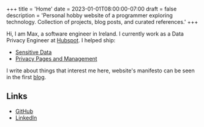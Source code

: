 +++
title = 'Home'
date = 2023-01-01T08:00:00-07:00
draft = false
description = 'Personal hobby website of a programmer exploring technology. Collection of projects, blog posts, and curated references.'
+++

Hi, I am Max, a software engineer in Ireland. I currently work as a Data Privacy Engineer at [Hubspot](https://www.hubspot.com/). I helped ship:

- [Sensitive Data](https://knowledge.hubspot.com/properties/store-sensitive-data)
- [Privacy Pages and Management](https://knowledge.hubspot.com/privacy-and-consent/manage-data-privacy-requests)

I write about things that interest me here, website's manifesto can be seen in the first [blog](posts/ode-to-the-giants).

## Links

- [GitHub](https://github.com/minmaximilian)
- [LinkedIn](https://www.linkedin.com/in/max-hodor/)
